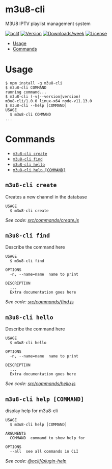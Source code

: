 m3u8-cli
========

M3U8 IPTV playlist management system

[![oclif](https://img.shields.io/badge/cli-oclif-brightgreen.svg)](https://oclif.io)
[![Version](https://img.shields.io/npm/v/m3u8-cli.svg)](https://npmjs.org/package/m3u8-cli)
[![Downloads/week](https://img.shields.io/npm/dw/m3u8-cli.svg)](https://npmjs.org/package/m3u8-cli)
[![License](https://img.shields.io/npm/l/m3u8-cli.svg)](https://github.com/alessandrojean/m3u8-cli/blob/master/package.json)

<!-- toc -->
* [Usage](#usage)
* [Commands](#commands)
<!-- tocstop -->
# Usage
<!-- usage -->
```sh-session
$ npm install -g m3u8-cli
$ m3u8-cli COMMAND
running command...
$ m3u8-cli (-v|--version|version)
m3u8-cli/1.0.0 linux-x64 node-v11.13.0
$ m3u8-cli --help [COMMAND]
USAGE
  $ m3u8-cli COMMAND
...
```
<!-- usagestop -->
# Commands
<!-- commands -->
* [`m3u8-cli create`](#m3u8-cli-create)
* [`m3u8-cli find`](#m3u8-cli-find)
* [`m3u8-cli hello`](#m3u8-cli-hello)
* [`m3u8-cli help [COMMAND]`](#m3u8-cli-help-command)

## `m3u8-cli create`

Creates a new channel in the database

```
USAGE
  $ m3u8-cli create
```

_See code: [src/commands/create.js](https://github.com/alessandrojean/m3u8-cli/blob/v1.0.0/src/commands/create.js)_

## `m3u8-cli find`

Describe the command here

```
USAGE
  $ m3u8-cli find

OPTIONS
  -n, --name=name  name to print

DESCRIPTION
  ...
  Extra documentation goes here
```

_See code: [src/commands/find.js](https://github.com/alessandrojean/m3u8-cli/blob/v1.0.0/src/commands/find.js)_

## `m3u8-cli hello`

Describe the command here

```
USAGE
  $ m3u8-cli hello

OPTIONS
  -n, --name=name  name to print

DESCRIPTION
  ...
  Extra documentation goes here
```

_See code: [src/commands/hello.js](https://github.com/alessandrojean/m3u8-cli/blob/v1.0.0/src/commands/hello.js)_

## `m3u8-cli help [COMMAND]`

display help for m3u8-cli

```
USAGE
  $ m3u8-cli help [COMMAND]

ARGUMENTS
  COMMAND  command to show help for

OPTIONS
  --all  see all commands in CLI
```

_See code: [@oclif/plugin-help](https://github.com/oclif/plugin-help/blob/v2.1.6/src/commands/help.ts)_
<!-- commandsstop -->
